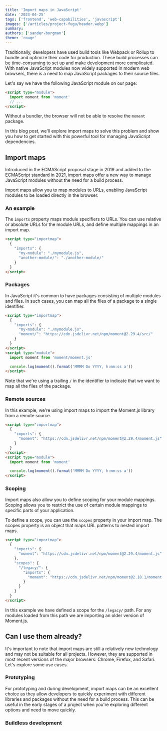 ```yaml
---
title: 'Import maps in JavaScript'
date: '2023-04-25'
tags: ['frontend', 'web-capabilities', 'javascript']
images: ['/articles/project-fugu/header.webp']
summary:
authors: ['sander-borgman']
theme: 'rouge'
---
```


Traditionally, developers have used build tools like Webpack or Rollup to bundle and optimize their code for production. These build processes can be time-consuming to set up and make development more complicated. With native JavaScript modules now widely supported in modern web browsers, there is a need to map JavaScript packages to their source files.

Let's say we have the following JavaScript module on our page:

```html
<script type="module">
  import moment from 'moment'
  // ...
</script>
```

Without a bundler, the browser will not be able to resolve the `moment` package.

In this blog post, we'll explore import maps to solve this problem and show you how to get started with this powerful tool for managing JavaScript dependencies.

## Import maps

Introduced in the ECMAScript proposal stage in 2019 and added to the ECMAScript standard in 2021, import maps offer a new way to manage JavaScript modules without the need for a build process.

Import maps allow you to map modules to URLs, enabling JavaScript modules to be loaded directly in the browser.

### An example

The `imports` property maps module specifiers to URLs. You can use relative or absolute URLs for the module URLs, and define multiple mappings in an import map.

```html
<script type="importmap">
  {
    "imports": {
      "my-module": "./mymodule.js",
      "another-module/": "./another-module/"
    }
  }
</script>
```

### Packages

In JavaScript it's common to have packages consisting of multiple modules and files. In such cases, you can map all the files of a package to a single identifier.

```html
<script type="importmap">
  {
    "imports": {
      "my-module": "./mymodule.js",
      "moment/": "https://cdn.jsdelivr.net/npm/moment@2.29.4/src/"
    }
  }
</script>
<script type="module">
  import moment from 'moment/moment.js'

  console.log(moment().format('MMMM Do YYYY, h:mm:ss a'))
</script>
```

Note that we're using a trailing `/` in the identifier to indicate that we want to map all the files of the package.

### Remote sources

In this example, we're using import maps to import the Moment.js library from a remote source.

```html
<script type="importmap">
  {
    "imports": {
      "moment": "https://cdn.jsdelivr.net/npm/moment@2.29.4/moment.js"
    }
  }
</script>
<script type="module">
  import moment from 'moment'

  console.log(moment().format('MMMM Do YYYY, h:mm:ss a'))
</script>
```

### Scoping

Import maps also allow you to define scoping for your module mappings. Scoping allows you to restrict the use of certain module mappings to specific parts of your application.

To define a scope, you can use the `scopes` property in your import map. The scopes property is an object that maps URL patterns to nested import maps.

```html
<script type="importmap">
  {
    "imports": {
      "moment": "https://cdn.jsdelivr.net/npm/moment@2.29.4/moment.js"
    },
    "scopes": {
      "/legacy/": {
        "imports": {
          "moment": "https://cdn.jsdelivr.net/npm/moment@2.18.1/moment.js"
        }
      }
    }
  }
</script>
```

In this example we have defined a scope for the `/legacy/` path. For any modules loaded from this path we are importing an older version of Moment.js.

## Can I use them already?

It's important to note that import maps are still a relatively new technology and may not be suitable for all projects. However, they are supported in most recent versions of the major browsers: Chrome, Firefox, and Safari. Let's explore some use cases.

### Prototyping

For prototyping and during development, import maps can be an excellent choice as they allow developers to quickly experiment with different libraries and packages without the need for a build process. This can be useful in the early stages of a project when you're exploring different options and need to move quickly.

### Buildless development
